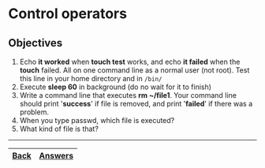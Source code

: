 # Control operators

## Objectives

1. Echo **it worked** when **touch test** works, and echo **it failed** when the **touch** failed. All on one command line as a normal user (not root). Test this line in your home directory and in `/bin/` 
2. Execute **sleep 60** in background (do no wait for it to finish)
3. Write a command line that executes **rm ~/file1**. Your command line should print '**success**' if file is removed, and print '**failed**' if there was a problem.
4. When you type passwd, which file is executed?
5. What kind of file is that?

---
[Back](/README.md)| [Answers](https://github.com/ricmmartins/fasthack-linux-answers/blob/main/challenges/lab-control-operators.md) | 
:----- |:-----
